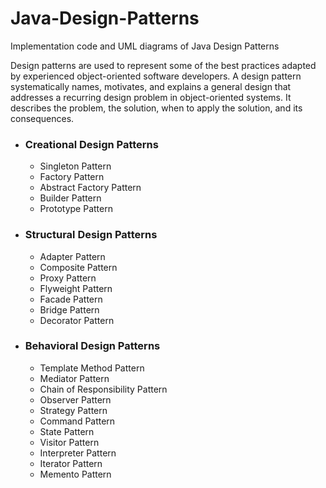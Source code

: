 # Java-Design-Patterns
Implementation code and UML diagrams of Java Design Patterns

Design patterns are used to represent some of the best practices adapted by experienced object-oriented software developers. A design pattern systematically names, motivates, and explains a general design that addresses a recurring design problem in object-oriented systems. It describes the problem, the solution, when to apply the solution, and its consequences.

* ### Creational Design Patterns
  - Singleton Pattern
  - Factory Pattern
  - Abstract Factory Pattern
  - Builder Pattern
  - Prototype Pattern
* ### Structural Design Patterns
  - Adapter Pattern
  - Composite Pattern
  - Proxy Pattern
  - Flyweight Pattern
  - Facade Pattern
  - Bridge Pattern
  - Decorator Pattern
* ### Behavioral Design Patterns
  - Template Method Pattern
  - Mediator Pattern
  - Chain of Responsibility Pattern
  - Observer Pattern
  - Strategy Pattern
  - Command Pattern
  - State Pattern
  - Visitor Pattern
  - Interpreter Pattern
  - Iterator Pattern
  - Memento Pattern
